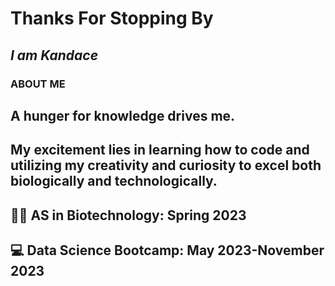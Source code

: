 # **Thanks For Stopping By**
## *I am Kandace*

### **ABOUT ME** 
## A hunger for knowledge drives me. 
## My excitement lies in learning how to code and utilizing my creativity and curiosity to excel both biologically and technologically.
## :woman_student:  AS in Biotechnology: Spring 2023
## :computer: Data Science Bootcamp: May 2023-November 2023 
<!--
**Kandacekay/Kandacekay** is a ✨ _special_ ✨ repository because its `README.md` (this file) appears on your GitHub profile.

## ABOUT ME

- 
- 🌱 I’m currently learning ...
- 👯 I’m looking to collaborate on ...
- 🤔 I’m looking for help with ...
- 💬 Ask me about ...
- 📫 How to reach me: ...
- 😄 Pronouns: ...
- ⚡ Fun fact: ...
-->
